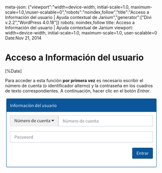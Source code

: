 meta-json: {"viewport":"width=device-width, initial-scale=1.0, maximum-scale=1.0,\nuser-scalable=0","robots":"noindex,follow","title":"Acceso a Información del usuario | Ayuda contextual de Janium","generator":["Divi v.2.2","WordPress 4.0.18"]}
robots: noindex,follow
title: Acceso a Información del usuario | Ayuda contextual de Janium
viewport: width=device-width, initial-scale=1.0, maximum-scale=1.0, user-scalable=0
Date:Nov 21, 2014

# Acceso a Información del usuario

[%Date]

Para acceder a esta función **por primera vez** es necesario escribir el
número de cuenta (o identificador alterno) y la contraseña en los
cuadros de texto correspondientes. A continuación, hacer clic en el
botón *Entrar*.

[<img src="Informacion_usuario0.png" alt="Informacion_usuario0" class="aligncenter size-full wp-image-1770" width="501" height="233">](Informacion_usuario0.png)

